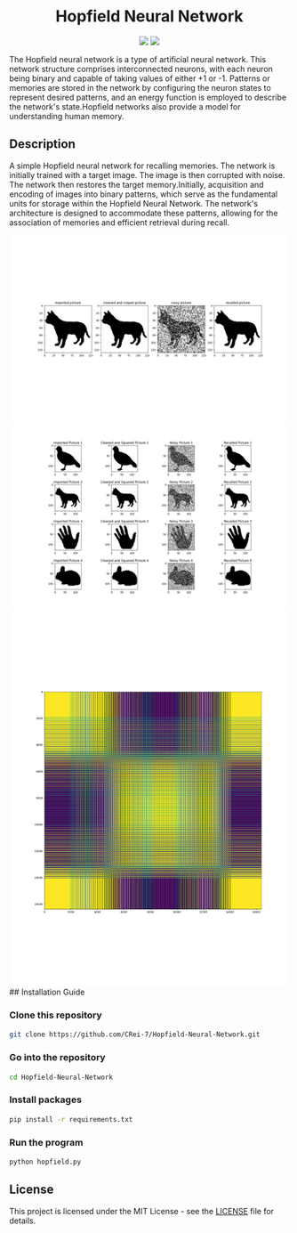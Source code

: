 
<h1 align="center">Hopfield Neural Network</h1>
<p align="center">
  <img src="https://img.shields.io/badge/python-3670A0?style=for-the-badge&logo=python&logoColor=ffdd54"> 
  <img src="https://github.com/PRASUN-SITAULA/carbonWise/assets/89672957/106f3a07-d14a-4ee9-9e0c-c8cfbc635a79">
</p>

The Hopfield neural network is a type of artificial neural network. This network structure comprises interconnected neurons, with each neuron being binary and capable of taking values of either +1 or -1. Patterns or memories are stored in the network by configuring the neuron states to represent desired patterns, and an energy function is employed to describe the network's state.Hopfield networks also provide a model for understanding human memory.

## Description
A simple Hopfield neural network for recalling memories. The network is initially trained with a target image. The image is then corrupted with noise. The network then restores the target memory.Initially, acquisition and encoding of images into binary patterns, which serve as the fundamental units for storage within the Hopfield Neural Network. The network's architecture is designed to accommodate these patterns, allowing for the association of memories and efficient retrieval during recall.

<img src="hopfield.png">
<img src= "MultiHopfield.png">
<img src="CoefficientMatrix.png">
## Installation Guide 

### Clone this repository
```bash
git clone https://github.com/CRei-7/Hopfield-Neural-Network.git
```
### Go into the repository
```bash
cd Hopfield-Neural-Network
```
### Install packages

```bash
pip install -r requirements.txt
```
### Run the program

```bash
python hopfield.py
```

## License

This project is licensed under the MIT License - see the [LICENSE](LICENSE) file for details.